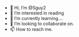 - 👋 Hi, I’m @Sguy2
- 👀 I’m interested in reading
- 🌱 I’m currently learning....
- 💞️ I’m looking to collaborate on.
- 📫 How to reach me.

<!---
Sguy2/Sguy2 is a ✨ special ✨ repository because its `README.md` (this file) appears on your GitHub profile.
You can click the Preview link to take a look at your changes.
--->
